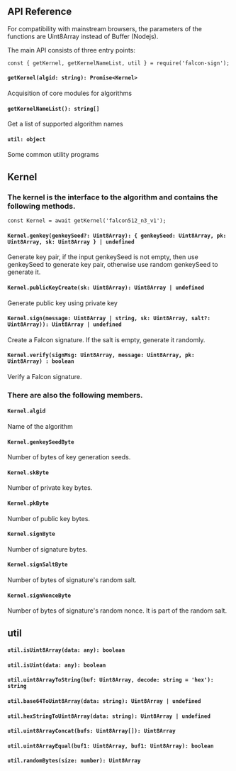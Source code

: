 API Reference
---

For compatibility with mainstream browsers, the parameters of the functions are Uint8Array instead of Buffer (Nodejs).

The main API consists of three entry points:

	const { getKernel, getKernelNameList, util } = require('falcon-sign');

#### `getKernel(algid: string): Promise<Kernel>`
Acquisition of core modules for algorithms

#### `getKernelNameList(): string[]`
Get a list of supported algorithm names

#### `util: object`
Some common utility programs

Kernel
---
### The kernel is the interface to the algorithm and contains the following methods.

	const Kernel = await getKernel('falcon512_n3_v1');

#### `Kernel.genkey(genkeySeed?: Uint8Array): { genkeySeed: Uint8Array, pk: Uint8Array, sk: Uint8Array } | undefined`
Generate key pair, if the input genkeySeed is not empty, then use genkeySeed to generate key pair, otherwise use random genkeySeed to generate it.

#### `Kernel.publicKeyCreate(sk: Uint8Array): Uint8Array | undefined`
Generate public key using private key

#### `Kernel.sign(message: Uint8Array | string, sk: Uint8Array, salt?: Uint8Array)): Uint8Array | undefined`
Create a Falcon signature. If the salt is empty, generate it randomly.

#### `Kernel.verify(signMsg: Uint8Array, message: Uint8Array, pk: Uint8Array) : boolean`
Verify a Falcon signature.

### There are also the following members.

#### `Kernel.algid`
Name of the algorithm

#### `Kernel.genkeySeedByte`
Number of bytes of key generation seeds.

#### `Kernel.skByte`
Number of private key bytes.

#### `Kernel.pkByte`
Number of public key bytes.

#### `Kernel.signByte`
Number of signature bytes.

#### `Kernel.signSaltByte`
Number of bytes of signature's random salt.

#### `Kernel.signNonceByte`
Number of bytes of signature's random nonce. It is part of the random salt.

util
---

#### `util.isUint8Array(data: any): boolean`

#### `util.isUint(data: any): boolean`

#### `util.uint8ArrayToString(buf: Uint8Array, decode: string = 'hex'): string`

#### `util.base64ToUint8Array(data: string): Uint8Array | undefined`

#### `util.hexStringToUint8Array(data: string): Uint8Array | undefined`

#### `util.uint8ArrayConcat(bufs: Uint8Array[]): Uint8Array`

#### `util.uint8ArrayEqual(buf1: Uint8Array, buf1: Uint8Array): boolean`

#### `util.randomBytes(size: number): Uint8Array`










